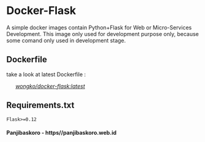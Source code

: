 # Docker-Flask 
  
A simple docker images contain Python+Flask for Web or Micro-Services Development. This image only used for development purpose only, because some comand only used in development stage. 

## Dockerfile

take a look at latest Dockerfile :

&nbsp;&nbsp;&nbsp;&nbsp;&nbsp;&nbsp;[*wongko/docker-flask:latest*](../blob/master/Dockerfile)

## Requirements.txt

```Flask>=0.12```

#### Panjibaskoro - https//panjibaskoro.web.id

